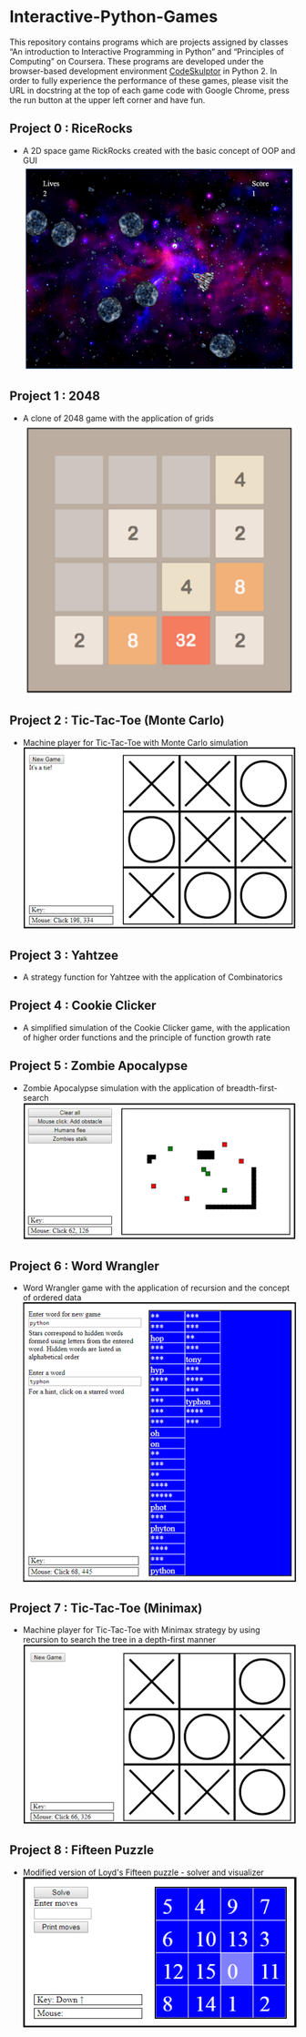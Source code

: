 # Interactive-Python-Games
This repository contains programs which are projects assigned by classes “An introduction to Interactive Programming in Python” and “Principles of Computing” on Coursera. These programs are developed under the browser-based development environment [CodeSkulptor](http://www.codeskulptor.org/) in Python 2. In order to fully experience the performance of these games, please visit the URL in docstring at the top of each game code with Google Chrome, press the run button at the upper left corner and have fun.

##	Project 0 : RiceRocks<br>
*	A 2D space game RickRocks created with the basic concept of OOP and GUI
![image](https://github.com/dean03055045/Interactive-Python-Games/blob/master/pic%20for%20readme/RiceRocks.PNG)


##	Project 1 : 2048<br>
* A clone of 2048 game with the application of grids
![image](https://github.com/dean03055045/Interactive-Python-Games/blob/master/pic%20for%20readme/2048.PNG)


##	Project 2 : Tic-Tac-Toe (Monte Carlo)<br>
* Machine player for Tic-Tac-Toe with Monte Carlo simulation
![image](https://github.com/dean03055045/Interactive-Python-Games/blob/master/pic%20for%20readme/Tic-Tac-Toe(Monte%20Carlo).PNG)


##	Project 3 : Yahtzee<br>
* A strategy function for Yahtzee with the application of Combinatorics


##	Project 4 : Cookie Clicker<br>
* A simplified simulation of the Cookie Clicker game, with the application of higher order functions and the principle of function growth rate


##	Project 5 : Zombie Apocalypse<br>
* Zombie Apocalypse simulation with the application of breadth-first-search
![image](https://github.com/dean03055045/Interactive-Python-Games/blob/master/pic%20for%20readme/Zombie%20Apocalypse.PNG)


##	Project 6 : Word Wrangler<br>
* Word Wrangler game with the application of recursion and the concept of ordered data
![image](https://github.com/dean03055045/Interactive-Python-Games/blob/master/pic%20for%20readme/Word%20Wrangler.PNG)


##	Project 7 : Tic-Tac-Toe (Minimax)<br>
* Machine player for Tic-Tac-Toe with Minimax strategy by using recursion to search the tree in a depth-first manner
![image](https://github.com/dean03055045/Interactive-Python-Games/blob/master/pic%20for%20readme/Tic-Tac-Toe(Minimax).PNG)


##	Project 8 : Fifteen Puzzle<br>
* Modified version of Loyd's Fifteen puzzle - solver and visualizer
![image](https://github.com/dean03055045/Interactive-Python-Games/blob/master/pic%20for%20readme/Fifteen%20Puzzle.PNG)
